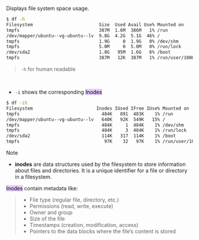 
</br>

Displays file system space usage.

```bash ln:False
$ df -h
Filesystem                         Size  Used Avail Use% Mounted on
tmpfs                              387M  1.6M  386M   1% /run
/dev/mapper/ubuntu--vg-ubuntu--lv  9.8G  4.2G  5.1G  46% /
tmpfs                              1.9G     0  1.9G   0% /dev/shm
tmpfs                              5.0M     0  5.0M   0% /run/lock
/dev/sda2                          1.8G   95M  1.6G   6% /boot
tmpfs                              387M   12K  387M   1% /run/user/1000                           396100      12    396088   1% /run/user/1000
```

> `-h` for human readable

</br>

- `-i` shows the corresponding <mark style="background: #D2B3FFA6;">Inodes</mark>
```bash ln:False
$ df -ih
Filesystem                        Inodes IUsed IFree IUse% Mounted on
tmpfs                               484K   891  483K    1% /run
/dev/mapper/ubuntu--vg-ubuntu--lv   640K   92K  549K   15% /
tmpfs                               484K     1  484K    1% /dev/shm
tmpfs                               484K     3  484K    1% /run/lock
/dev/sda2                           114K   317  114K    1% /boot
tmpfs                                97K    32   97K    1% /run/user/1000
```

> [!note] 
> - **inodes** are data structures used by the filesystem to store information about files and directories. It is a unique identifier for a file or directory in a filesystem.
> 
> <mark style="background: #D2B3FFA6;">Inodes</mark> contain metadata like:
> > - File type (regular file, directory, etc.)
> > - Permissions (read, write, execute)
> > - Owner and group
> > - Size of the file
> > - Timestamps (creation, modification, access)
> > - Pointers to the data blocks where the file’s content is stored